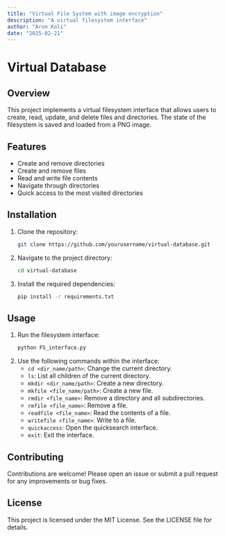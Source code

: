 ```yaml
---
title: "Virtual File System with image encryption"
description: "A virtual filesystem interface"
author: "Aron Koli"
date: "2025-02-21"
---
```


# Virtual Database

## Overview
This project implements a virtual filesystem interface that allows users to create, read, update, and delete files and directories. The state of the filesystem is saved and loaded from a PNG image.

## Features
- Create and remove directories
- Create and remove files
- Read and write file contents
- Navigate through directories
- Quick access to the most visited directories

## Installation
1. Clone the repository:
    ```sh
    git clone https://github.com/yourusername/virtual-database.git
    ```
2. Navigate to the project directory:
    ```sh
    cd virtual-database
    ```
3. Install the required dependencies:
    ```sh
    pip install -r requirements.txt
    ```

## Usage
1. Run the filesystem interface:
    ```sh
    python FS_interface.py
    ```
2. Use the following commands within the interface:
    - `cd <dir_name/path>`: Change the current directory.
    - `ls`: List all children of the current directory.
    - `mkdir <dir_name/path>`: Create a new directory.
    - `mkfile <file_name/path>`: Create a new file.
    - `rmdir <file_name>`: Remove a directory and all subdirectories.
    - `rmfile <file_name>`: Remove a file.
    - `readfile <file_name>`: Read the contents of a file.
    - `writefile <file_name>`: Write to a file.
    - `quickaccess`: Open the quicksearch interface.
    - `exit`: Exit the interface.

## Contributing
Contributions are welcome! Please open an issue or submit a pull request for any improvements or bug fixes.

## License
This project is licensed under the MIT License. See the LICENSE file for details.